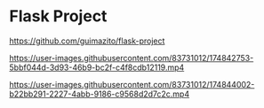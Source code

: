 <h1>Flask Project</h1>

<a href="https://github.com/guimazito/flask-project">https://github.com/guimazito/flask-project</a><br/>

https://user-images.githubusercontent.com/83731012/174842753-5bbf044d-3d93-46b9-bc2f-c4f8cdb12119.mp4

https://user-images.githubusercontent.com/83731012/174844002-b22bb291-2227-4abb-9186-c9568d2d7c2c.mp4
